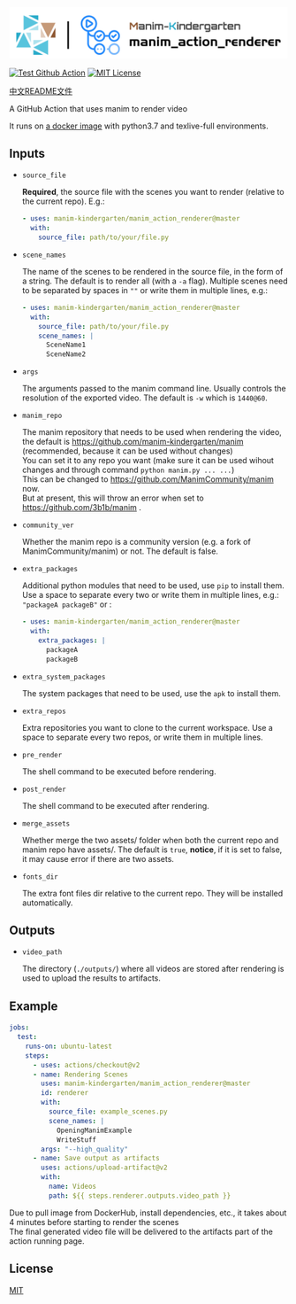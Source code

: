 [![logo](test/header.png)](https://github.com/manim-kindergarten/manim_action_renderer)

[![Test Github Action](https://github.com/manim-kindergarten/manim_action_renderer/workflows/Test%20Github%20Action/badge.svg)](https://github.com/manim-kindergarten/manim_action_renderer/actions)
[![MIT License](https://img.shields.io/badge/license-MIT-blue.svg?style=flat)](http://choosealicense.com/licenses/mit/)

[中文README文件](https://github.com/manim-kindergarten/manim_action_renderer/blob/master/README-CN.md)

A GitHub Action that uses manim to render video

It runs on [a docker image](https://github.com/manim-kindergarten/manim_texlive_docker) with python3.7 and texlive-full environments.

## Inputs

* `source_file`

    **Required**, the source file with the scenes you want to render (relative to the current repo). E.g.:
    ```yaml
    - uses: manim-kindergarten/manim_action_renderer@master
      with:
        source_file: path/to/your/file.py
    ```

* `scene_names`

    The name of the scenes to be rendered in the source file, in the form of a string. The default is to render all (with a `-a` flag). Multiple scenes need to be separated by spaces in `""` or write them in multiple lines, e.g.:
    ```yaml
    - uses: manim-kindergarten/manim_action_renderer@master
      with:
        source_file: path/to/your/file.py
        scene_names: |
          SceneName1
          SceneName2
    ```

* `args`

    The arguments passed to the manim command line. Usually controls the resolution of the exported video. The default is `-w` which is `1440@60`.

* `manim_repo`

    The manim repository that needs to be used when rendering the video, the default is https://github.com/manim-kindergarten/manim (recommended, because it can be used without changes)<br/>
    You can set it to any repo you want (make sure it can be used wihout changes and through command `python manim.py ... ...`)<br/>
    This can be changed to https://github.com/ManimCommunity/manim now. <br/>
    But at present, this will throw an error when set to https://github.com/3b1b/manim .

* `community_ver`

    Whether the manim repo is a community version (e.g. a fork of ManimCommunity/manim) or not. The default is false.

* `extra_packages`

    Additional python modules that need to be used, use `pip` to install them. Use a space to separate every two or write them in multiple lines, e.g.: `"packageA packageB"` or :
    ```yaml
    - uses: manim-kindergarten/manim_action_renderer@master
      with:
        extra_packages: |
          packageA
          packageB
    ```

* `extra_system_packages`

    The system packages that need to be used, use the `apk` to install them.

* `extra_repos`

    Extra repositories you want to clone to the current workspace. Use a space to separate every two repos, or write them in multiple lines.

* `pre_render`

    The shell command to be executed before rendering.

* `post_render`

    The shell command to be executed after rendering.

* `merge_assets`

    Whether merge the two assets/ folder when both the current repo and manim repo have assets/. The default is `true`, **notice**, if it is set to false, it may cause error if there are two assets.
    
* `fonts_dir`

    The extra font files dir relative to the current repo. They will be installed automatically.

## Outputs

* `video_path`

    The directory (`./outputs/`) where all videos are stored after rendering is used to upload the results to artifacts.

## Example

```yaml
jobs:
  test:
    runs-on: ubuntu-latest
    steps:
      - uses: actions/checkout@v2
      - name: Rendering Scenes
        uses: manim-kindergarten/manim_action_renderer@master
        id: renderer
        with:
          source_file: example_scenes.py
          scene_names: |
            OpeningManimExample
            WriteStuff
        args: "--high_quality"
      - name: Save output as artifacts
        uses: actions/upload-artifact@v2
        with:
          name: Videos
          path: ${{ steps.renderer.outputs.video_path }}
```

Due to pull image from DockerHub, install dependencies, etc., it takes about 4 minutes before starting to render the scenes<br/>
The final generated video file will be delivered to the artifacts part of the action running page.

## License

[MIT](https://github.com/manim-kindergarten/manim_action_renderer/blob/master/LICENSE)
